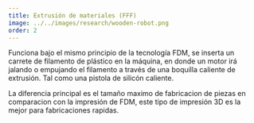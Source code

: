 ```yaml
---
title: Extrusión de materiales (FFF) 
image: ../../images/research/wooden-robot.png
order: 2
---
```


Funciona bajo el mismo principio de la tecnología FDM, se inserta un carrete de filamento de plástico en la máquina, en donde un motor irá jalando o empujando el filamento a través de una boquilla caliente de extrusión. Tal como una pistola de silicón caliente. 

La diferencia principal es el tamaño maximo de fabricacion de piezas en comparacion con la impresión de FDM, este tipo de impresión 3D es la mejor para fabricaciones rapidas.